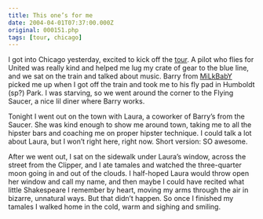```yaml
---
title: This one’s for me
date: 2004-04-01T07:37:00.000Z
original: 000151.php
tags: [tour, chicago]
---
```


I got into Chicago yesterday, excited to kick off the <a href="https://www.pascal.com/tour">tour</a>. A pilot who flies for United was really kind and helped me lug my crate of gear to the blue line, and we sat on the train and talked about music. Barry from <a href="http://www.milkbaby.net">MiLkBabY</a> picked me up when I got off the train and took me to his fly pad in Humboldt (sp?) Park. I was starving, so we went around the corner to the Flying Saucer, a nice lil diner where Barry works.

Tonight I went out on the town with Laura, a coworker of Barry’s from the Saucer. She was kind enough to show me around town, taking me to all the hipster bars and coaching me on proper hipster technique. I could talk a lot about Laura, but I won’t right here, right now. Short version: SO awesome.

After we went out, I sat on the sidewalk under Laura’s window, across the street from the Clipper, and I ate tamales and watched the three-quarter moon going in and out of the clouds. I half-hoped Laura would throw open her window and call my name, and then maybe I could have recited what little Shakespeare I remember by heart, moving my arms through the air in bizarre, unnatural ways. But that didn’t happen. So once I finished my tamales I walked home in the cold, warm and sighing and smiling.
